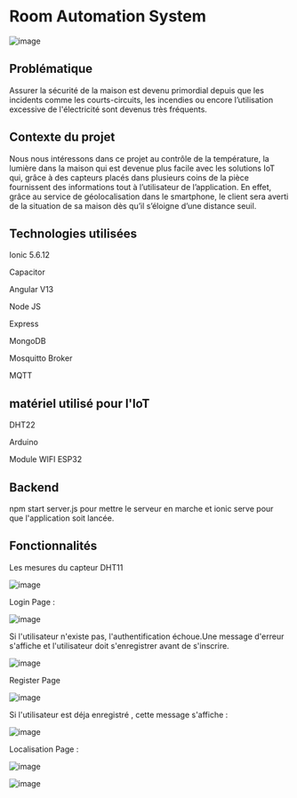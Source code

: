 # Room Automation System 


![image](https://user-images.githubusercontent.com/69841466/148639896-c87b7897-b783-4e1c-8f1c-26a7e41a8129.png)

## Problématique
Assurer la sécurité de la maison est devenu primordial depuis que les incidents comme les
courts-circuits, les incendies ou encore l’utilisation excessive de l'électricité sont devenus très
fréquents.
## Contexte du projet 
Nous nous intéressons dans ce projet au contrôle de la température, la lumière dans la maison
qui est devenue plus facile avec les solutions IoT qui, grâce à des capteurs placés dans
plusieurs coins de la pièce fournissent des informations tout à l’utilisateur de l’application.
En effet, grâce au service de géolocalisation dans le smartphone, le client sera averti de la
situation de sa maison dès qu’il s’éloigne d’une distance seuil.
## Technologies utilisées
Ionic 5.6.12

Capacitor

Angular V13

Node JS 

Express

MongoDB

Mosquitto Broker

MQTT
## matériel utilisé pour l'IoT
DHT22

Arduino

Module WIFI ESP32

## Backend
npm start server.js pour mettre le serveur en marche et ionic serve pour que l'application soit lancée.



## Fonctionnalités 

Les mesures du capteur DHT11

![image](https://user-images.githubusercontent.com/69841466/148639846-d106c8b0-1612-40c5-9388-f21a8f6939bb.png)

Login Page :



![image](https://user-images.githubusercontent.com/57712621/148639987-cce8a59e-4067-42f3-9882-f7f219835cbf.png)

Si l'utilisateur n'existe pas, l'authentification échoue.Une message d'erreur s'affiche et l'utilisateur doit s'enregistrer avant de s'inscrire.

![image](https://user-images.githubusercontent.com/69841466/148640269-40f942f0-cc2b-4829-b947-e3214c0b8dd6.png)


Register Page

![image](https://user-images.githubusercontent.com/57712621/148640041-4406eb4d-9c1f-4eb7-a93e-040973951e8c.png)

Si l'utilisateur est déja enregistré , cette message s'affiche :

![image](https://user-images.githubusercontent.com/69841466/148640307-84d36e27-8909-4c8d-8def-8ee343ba7b97.png)


Localisation Page :

![image](https://user-images.githubusercontent.com/69841466/148640154-fea76b93-de5e-48f9-9508-12a00143c7d9.png)


![image](https://user-images.githubusercontent.com/69841466/148640175-a5969e90-8570-45b9-9d0a-8b4e9c4cd6e8.png)






